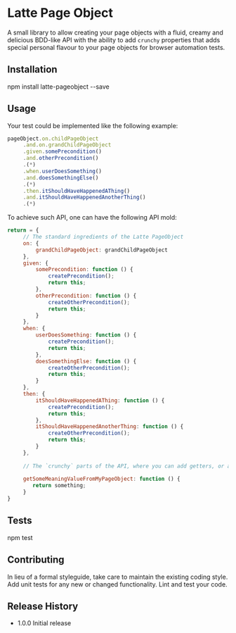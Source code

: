 Latte Page Object
=========

A small library to allow creating your page objects with a fluid, creamy and delicious BDD-like API with the ability to
add `crunchy` properties that adds special personal flavour to your page objects for browser automation tests.

## Installation

  npm install latte-pageobject --save

## Usage

Your test could be implemented like the following example:

```javascript
pageObject.on.childPageObject
     .and.on.grandChildPageObject
     .given.somePrecondition()
     .and.otherPrecondition()
     .(*)
     .when.userDoesSomething()
     .and.doesSomethingElse()
     .(*)
     .then.itShouldHaveHappenedAThing()
     .and.itShouldHaveHappenedAnotherThing()
     .(*)
```

To achieve such API, one can have the following API mold:

```javascript
return = {
     // The standard ingredients of the Latte PageObject
     on: {
         grandChildPageObject: grandChildPageObject
     },
     given: {
         somePrecondition: function () {
             createPrecondition();
             return this;
         },
         otherPrecondition: function () {
             createOtherPrecondition();
             return this;
         }
     },
     when: {
         userDoesSomething: function () {
             createPrecondition();
             return this;
         },
         doesSomethingElse: function () {
             createOtherPrecondition();
             return this;
         }
     },
     then: {
         itShouldHaveHappenedAThing: function () {
             createPrecondition();
             return this;
         },
         itShouldHaveHappenedAnotherThing: function () {
             createOtherPrecondition();
             return this;
         }
     },
     
     // The `crunchy` parts of the API, where you can add getters, or any other flavour to your Latte. But like any other hot, creamy drink, you should be moderate adding this sprinkles to your drink
     
     getSomeMeaningValueFromMyPageObject: function () {
        return something;
     }
}
```

## Tests

  npm test

## Contributing

In lieu of a formal styleguide, take care to maintain the existing coding style.
Add unit tests for any new or changed functionality. Lint and test your code.

## Release History

* 1.0.0 Initial release
